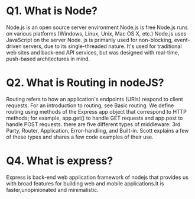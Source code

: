 <h1>Q1. What is Node? </h1>
<p>Node.js is an open source server environment Node.js is free Node.js runs on various platforms (Windows, Linux, Unix, Mac OS X, etc.) Node.js uses JavaScript on the server Node. js is primarily used for non-blocking, event-driven servers, due to its single-threaded nature. It's used for traditional web sites and back-end API services, but was designed with real-time, push-based architectures in mind.</p>
<h1>Q2. What is Routing in nodeJS?</h1
<p>Routing refers to how an application's endpoints (URIs) respond to client requests. For an introduction to routing, see Basic routing. We define routing using methods of the Express app object that correspond to HTTP methods; for example, app.get() to handle GET requests and app.post to handle POST requests. there are five different types of middleware: 3rd Party, Router, Application, Error-handling, and Built-in. Scott explains a few of these types and shares a few code examples of their use.</p>
<h1>Q4. What is express?</h1>
<p>Express is back-end web application framework of nodejs that provides us with broad features for building web and mobile applications.It is faster,unopinionated and minimalistic.</p>
